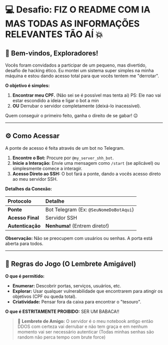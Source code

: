 
# 💻 Desafio: FIZ O README COM IA MAS TODAS AS INFORMAÇÕES RELEVANTES TÃO AÍ 💥

## 🎉 Bem-vindos, Exploradores!

Vocês foram convidados a participar de um pequeno, mas divertido, desafio de hacking ético. Eu montei um sistema super simples na minha máquina e estou dando acesso total para que vocês tentem me "derrotar".

**O objetivo é simples:**
1.  **Encontrar meu CPF.** (Não sei se é possível mas tenta ai) PS: Ele nao vai estar escondido a ideia e ligar o bot a min
2.  **OU** Derrubar o servidor completamente (deixá-lo inacessível).

Quem conseguir o primeiro feito, ganha o direito de se gabar! 😉

---

## ⚙️ Como Acessar

A ponte de acesso é feita através de um bot no Telegram.

1.  **Encontre o Bot:** Procure por `@my_server_shh_bot`.
2.  **Inicie a Interação:** Envie uma mensagem como `/start` (se aplicável) ou simplesmente comece a interagir.
3.  **Acesso Direto ao SSH:** O bot fará a ponte, dando a vocês acesso direto ao meu servidor SSH.

**Detalhes da Conexão:**

| Protocolo | Detalhe |
| :--- | :--- |
| **Ponte** | Bot Telegram (Ex: `@SeuNomeDoBotAqui`) |
| **Acesso Final** | Servidor SSH |
| **Autenticação** | **Nenhuma!** (Entrem direto!) |

**Observação:** Não se preocupem com usuários ou senhas. A porta está aberta para todos.

---

## 🚨 Regras do Jogo (O Lembrete Amigável)

**O que é permitido:**
* **Enumerar:** Descobrir portas, serviços, usuários, etc.
* **Explorar:** Usar qualquer vulnerabilidade que encontrarem para atingir os objetivos (CPF ou queda total).
* **Criatividade:** Pensar fora da caixa para encontrar o "tesouro".

**O que é **ESTRITAMENTE PROIBIDO**:**
SER UM BABACA!!

> 🧡 **Lembrete de Amigo:** O servidor é o meu notebook antigo então DDOS com certeza vai derrubar e não tem graça e em nenhum momento vai ser necessário autenticar (Todas minhas senhas são random não perca tempo com brute force)
